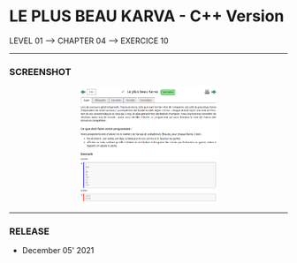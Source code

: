 # LE PLUS BEAU KARVA - C++ Version
LEVEL 01 --> CHAPTER 04 --> EXERCICE 10

---
### **SCREENSHOT**

<div align="center">
    <img
        src="https://github.com/Ayckinn/CPP/blob/main/FRANCE_IOI/LEVEL_01/Chapter_04/10_plus_beau_karva/karva.png"
        alt="DEMO"
        style="width:50%">
</div>

---
### **RELEASE**

- December 05' 2021